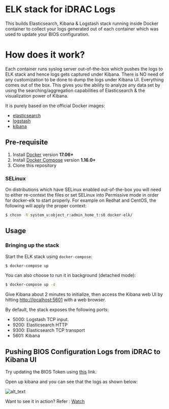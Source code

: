 # ELK stack for iDRAC Logs

This builds Elasticsearch, Kibana & Logstash stack running inside Docker container to collect your logs generated out of each container which was used to update your BIOS configuration. 

# How does it work?

Each container runs syslog server out-of-the-box which pushes the logs to ELK stack and hence logs gets captured under Kibana.
There is NO need of any customization to be done to dump the logs under Kibana UI. Everything comes out of the box.
This gives you the ability to analyze any data set by using the searching/aggregation capabilities of Elasticsearch & the visualization power of Kibana.

It is purely based on the official Docker images:

* [elasticsearch](https://github.com/elastic/elasticsearch-docker)
* [logstash](https://github.com/elastic/logstash-docker)
* [kibana](https://github.com/elastic/kibana-docker)

## Pre-requisite


1. Install [Docker](https://www.docker.com/community-edition#/download) version **17.06+**
2. Install [Docker Compose](https://docs.docker.com/compose/install/) version **1.16.0+**
3. Clone this repository

### SELinux

On distributions which have SELinux enabled out-of-the-box you will need to either re-context the files or set SELinux
into Permissive mode in order for docker-elk to start properly. For example on Redhat and CentOS, the following will
apply the proper context:

```bash
$ chcon -R system_u:object_r:admin_home_t:s0 docker-elk/
```

## Usage

### Bringing up the stack

Start the ELK stack using `docker-compose`:

```bash
$ docker-compose up
```

You can also choose to run it in background (detached mode):

```bash
$ docker-compose up -d
```

Give Kibana about 2 minutes to initialize, then access the Kibana web UI by hitting
[http://localhost:5601](http://localhost:5601) with a web browser.

By default, the stack exposes the following ports:
* 5000: Logstash TCP input.
* 9200: Elasticsearch HTTP
* 9300: Elasticsearch TCP transport
* 5601: Kibana

## Pushing BIOS Configuration Logs from iDRAC to Kibana UI

Try updating the BIOS Token using [this](https://github.com/openusm/openusm/blob/master/docs/bios-token.md) link.

Open up kibana and you can see that the logs as shown below:

![alt_text](https://github.com/openusm/openusm/blob/master/images/idrac_elk.png)

Want to see it in action?
Refer : [Watch](https://youtu.be/jbg4gcp0M8M)


